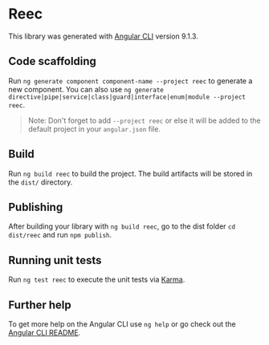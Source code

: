 # Reec

This library was generated with [Angular CLI](https://github.com/angular/angular-cli) version 9.1.3.

## Code scaffolding

Run `ng generate component component-name --project reec` to generate a new component. You can also use `ng generate directive|pipe|service|class|guard|interface|enum|module --project reec`.
> Note: Don't forget to add `--project reec` or else it will be added to the default project in your `angular.json` file. 

## Build

Run `ng build reec` to build the project. The build artifacts will be stored in the `dist/` directory.

## Publishing

After building your library with `ng build reec`, go to the dist folder `cd dist/reec` and run `npm publish`.

## Running unit tests

Run `ng test reec` to execute the unit tests via [Karma](https://karma-runner.github.io).

## Further help

To get more help on the Angular CLI use `ng help` or go check out the [Angular CLI README](https://github.com/angular/angular-cli/blob/master/README.md).
